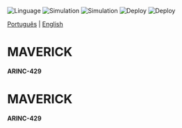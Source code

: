 ![Linguage](https://img.shields.io/badge/VHDL_(IEEE1164)-9A90FD.svg) ![Simulation](https://img.shields.io/badge/ModelSim-green.svg) ![Simulation](https://img.shields.io/badge/iverilog-green.svg) ![Deploy](https://img.shields.io/badge/quartus-blue.svg) ![Deploy](https://img.shields.io/badge/vivado-FF1010.svg)

[Português](#pt) | [English](#en)

<span id="pt">MAVERICK</span>
===========================
**ARINC-429**

<span id="en">MAVERICK</span>
===========================
**ARINC-429**

